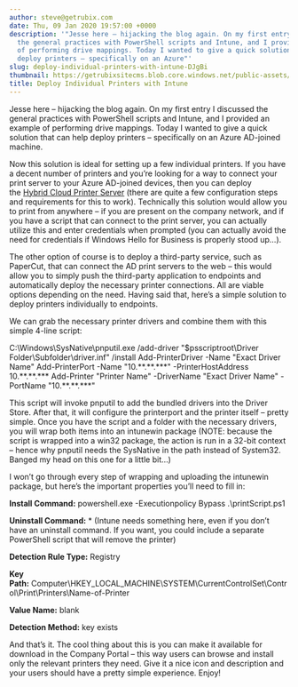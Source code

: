 ```yaml
---
author: steve@getrubix.com
date: Thu, 09 Jan 2020 19:57:00 +0000
description: '"Jesse here – hijacking the blog again. On my first entry I discussed
  the general practices with PowerShell scripts and Intune, and I provided an example
  of performing drive mappings. Today I wanted to give a quick solution that can help
  deploy printers – specifically on an Azure"'
slug: deploy-individual-printers-with-intune-DJgBi
thumbnail: https://getrubixsitecms.blob.core.windows.net/public-assets/content/v1/logo512.png
title: Deploy Individual Printers with Intune
---
```


Jesse here – hijacking the blog again. On my first entry I discussed the general practices with PowerShell scripts and Intune, and I provided an example of performing drive mappings. Today I wanted to give a quick solution that can help deploy printers – specifically on an Azure AD-joined machine.

Now this solution is ideal for setting up a few individual printers. If you have a decent number of printers and you’re looking for a way to connect your print server to your Azure AD-joined devices, then you can deploy the [Hybrid Cloud Printer Server](https://docs.microsoft.com/en-us/windows-server/administration/hybrid-cloud-print/hybrid-cloud-print-deploy) (there are quite a few configuration steps and requirements for this to work). Technically this solution would allow you to print from anywhere – if you are present on the company network, and if you have a script that can connect to the print server, you can actually utilize this and enter credentials when prompted (you can actually avoid the need for credentials if Windows Hello for Business is properly stood up…).

The other option of course is to deploy a third-party service, such as PaperCut, that can connect the AD print servers to the web – this would allow you to simply push the third-party application to endpoints and automatically deploy the necessary printer connections. All are viable options depending on the need. Having said that, here’s a simple solution to deploy printers individually to endpoints.

We can grab the necessary printer drivers and combine them with this simple 4-line script:

C:\\Windows\\SysNative\\pnputil.exe /add-driver "$psscriptroot\\Driver Folder\\Subfolder\\driver.inf" /install
Add-PrinterDriver -Name "Exact Driver Name"
Add-PrinterPort -Name "10.\*\*.\*\*.\*\*\*" -PrinterHostAddress 10.\*\*.\*\*.\*\*\*
Add-Printer "Printer Name" -DriverName "Exact Driver Name" -PortName "10.\*\*.\*\*.\*\*\*"

This script will invoke pnputil to add the bundled drivers into the Driver Store. After that, it will configure the printerport and the printer itself – pretty simple. Once you have the script and a folder with the necessary drivers, you will wrap both items into an intunewin package (NOTE: because the script is wrapped into a win32 package, the action is run in a 32-bit context – hence why pnputil needs the SysNative in the path instead of System32. Banged my head on this one for a little bit…)

I won’t go through every step of wrapping and uploading the intunewin package, but here’s the important properties you’ll need to fill in:

**Install Command:** powershell.exe -Executionpolicy Bypass .\\printScript.ps1

**Uninstall Command:** \* (Intune needs something here, even if you don’t have an uninstall command. If you want, you could include a separate PowerShell script that will remove the printer)

**Detection Rule Type:** Registry

**Key Path:** Computer\\HKEY\_LOCAL\_MACHINE\\SYSTEM\\CurrentControlSet\\Control\\Print\\Printers\\Name-of-Printer

**Value Name:** blank

**Detection Method:** key exists

And that’s it. The cool thing about this is you can make it available for download in the Company Portal – this way users can browse and install only the relevant printers they need. Give it a nice icon and description and your users should have a pretty simple experience. Enjoy!
